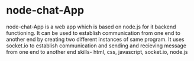 # node-chat-App
node-chat-App is a web app which is based on node.js for it backend functioning.
It can be used to establish communication from one end to another end by creating two different instances of same program.
It uses socket.io to establish communication and sending and recieving message from one end to another end 
skills- html, css, javascript, socket.io, node.js 
